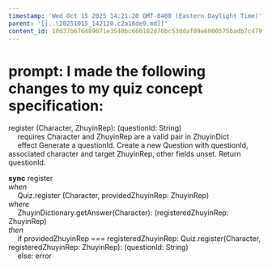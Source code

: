 ```yaml
---
timestamp: 'Wed Oct 15 2025 14:21:20 GMT-0400 (Eastern Daylight Time)'
parent: '[[..\20251015_142120.c2a16de9.md]]'
content_id: 10d37b676489071e3540bc660102d76bc53ddaf09e6000575badb7c479f667af
---
```


# prompt: I made the following changes to my quiz concept specification:

register (Character, ZhuyinRep): (questionId: String)\
  requires Character and ZhuyinRep are a valid pair in ZhuyinDict\
  effect Generate a questionId. Create a new Question with questionId, associated character and target ZhuyinRep, other fields unset. Return questionId.

**sync** register\
*when*\
  Quiz.register (Character, providedZhuyinRep: ZhuyinRep)\
*where*\
  ZhuyinDictionary.getAnswer(Character): (registeredZhuyinRep: ZhuyinRep)\
*then*\
  if providedZhuyinRep === registeredZhuyinRep: Quiz.register(Character, registeredZhuyinRep: ZhuyinRep): (questionId: String)\
  else: error
